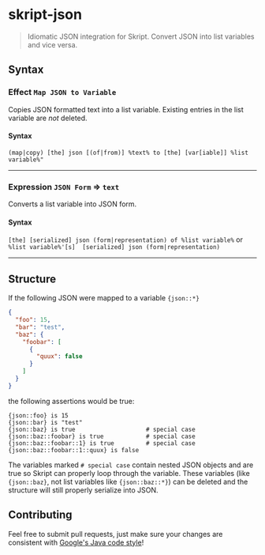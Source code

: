 # skript-json

> Idiomatic JSON integration for Skript. Convert JSON into list variables and vice versa.

## Syntax

### Effect `Map JSON to Variable`

Copies JSON formatted text into a list variable. Existing entries in the list variable are *not* 
deleted.

#### Syntax

`(map|copy) [the] json [(of|from)] %text% to [the] [var[iable]] %list variable%"`

---

### Expression `JSON Form` => `text`

Converts a list variable into JSON form.

#### Syntax

`[the] [serialized] json (form|representation) of %list variable%` or `%list variable%'[s] 
[serialized] json (form|representation)`

---

## Structure

If the following JSON were mapped to a variable `{json::*}`

```json
{
  "foo": 15,
  "bar": "test",
  "baz": {
    "foobar": [
      {
        "quux": false
      }
    ]
  }
}
```

the following assertions would be true:

```
{json::foo} is 15
{json::bar} is "test"
{json::baz} is true                    # special case
{json::baz::foobar} is true            # special case
{json::baz::foobar::1} is true         # special case
{json::baz::foobar::1::quux} is false
```

The variables marked `# special case` contain nested JSON objects and are true so Skript can 
properly loop through the variable. These variables (like `{json::baz}`, not list variables like 
`{json::baz::*}`) can be deleted and the structure will still properly serialize into JSON.

## Contributing

Feel free to submit pull requests, just make sure your changes are consistent with 
[Google's Java code style](https://google.github.io/styleguide/javaguide.html)!
